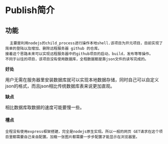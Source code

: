 # Publish简介
## 功能
	  主要是利用nodejs的child_process进行操作本地shell.该项目为开元项目，目前实现了简单的登陆以及增加、删除远程服务器 github 的仓库。
	接着这个思路未来可以实现远程服务器中的github项目的启动，build，发布等等操作。
	不同于以往的项目，该项目没有使用数据库，全程数据都是靠json文件的读写完成的。

**好处**

用户无需在服务器里安装数据库就可以实现本地数据存储，同时自己可以自定义json的格式，而且json相比传统数据库表来说更加直观。

**缺点**

相比数据库取数据的速度可能要慢一些。

#### 槽点
	全程没有使用express框架搭建，完全是nodejs原生实现。所以一般的网页 GET请求在这个项目里都需要自己亲自配置。加载一张图片都需要一步步配置才能显示在浏览器里。
